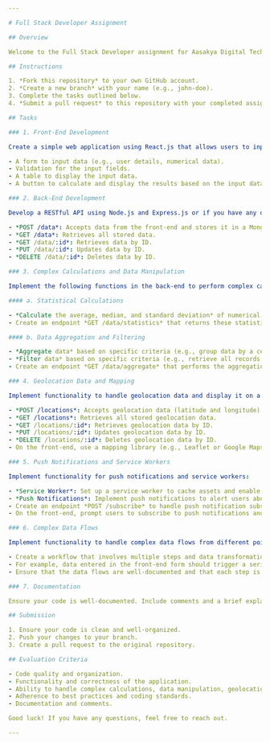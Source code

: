 ```yaml
---

# Full Stack Developer Assignment

## Overview

Welcome to the Full Stack Developer assignment for Aasakya Digital Technologies Pvt Ltd. This test is designed to evaluate your skills in front-end and back-end development, including handling complex calculations, data manipulation, geolocation data, push notifications, and service workers. You have *2 days* to complete this assignment.

## Instructions

1. *Fork this repository* to your own GitHub account.
2. *Create a new branch* with your name (e.g., john-doe).
3. Complete the tasks outlined below.
4. *Submit a pull request* to this repository with your completed assignment.

## Tasks

### 1. Front-End Development

Create a simple web application using React.js that allows users to input data and view results. The application should include:

- A form to input data (e.g., user details, numerical data).
- Validation for the input fields.
- A table to display the input data.
- A button to calculate and display the results based on the input data.

### 2. Back-End Development

Develop a RESTful API using Node.js and Express.js or if you have any other programming experience including Python and its standard frameworks and libs, that performs the following operations:

- *POST /data*: Accepts data from the front-end and stores it in a MongoDB database.
- *GET /data*: Retrieves all stored data.
- *GET /data/:id*: Retrieves data by ID.
- *PUT /data/:id*: Updates data by ID.
- *DELETE /data/:id*: Deletes data by ID.

### 3. Complex Calculations and Data Manipulation

Implement the following functions in the back-end to perform complex calculations and data manipulation:

#### a. Statistical Calculations

- *Calculate the average, median, and standard deviation* of numerical data stored in the database.
- Create an endpoint *GET /data/statistics* that returns these statistical values.

#### b. Data Aggregation and Filtering

- *Aggregate data* based on specific criteria (e.g., group data by a certain field and calculate the sum or average for each group).
- *Filter data* based on specific criteria (e.g., retrieve all records where a numerical field is above a certain threshold).
- Create an endpoint *GET /data/aggregate* that performs the aggregation and filtering and returns the results.

### 4. Geolocation Data and Mapping

Implement functionality to handle geolocation data and display it on a map:

- *POST /locations*: Accepts geolocation data (latitude and longitude) from the front-end and stores it in the database.
- *GET /locations*: Retrieves all stored geolocation data.
- *GET /locations/:id*: Retrieves geolocation data by ID.
- *PUT /locations/:id*: Updates geolocation data by ID.
- *DELETE /locations/:id*: Deletes geolocation data by ID.
- On the front-end, use a mapping library (e.g., Leaflet or Google Maps API) to display the geolocation data on a map.

### 5. Push Notifications and Service Workers

Implement functionality for push notifications and service workers:

- *Service Worker*: Set up a service worker to cache assets and enable offline functionality.
- *Push Notifications*: Implement push notifications to alert users about updates or important information.
- Create an endpoint *POST /subscribe* to handle push notification subscriptions.
- On the front-end, prompt users to subscribe to push notifications and handle the subscription process.

### 6. Complex Data Flows

Implement functionality to handle complex data flows from different points:

- Create a workflow that involves multiple steps and data transformations.
- For example, data entered in the front-end form should trigger a series of back-end processes, such as validation, transformation, and storage in different collections or databases.
- Ensure that the data flows are well-documented and that each step is clearly defined.

### 7. Documentation

Ensure your code is well-documented. Include comments and a brief explanation of your approach in the README file.

## Submission

1. Ensure your code is clean and well-organized.
2. Push your changes to your branch.
3. Create a pull request to the original repository.

## Evaluation Criteria

- Code quality and organization.
- Functionality and correctness of the application.
- Ability to handle complex calculations, data manipulation, geolocation data, push notifications, and service workers.
- Adherence to best practices and coding standards.
- Documentation and comments.

Good luck! If you have any questions, feel free to reach out.

---
```

